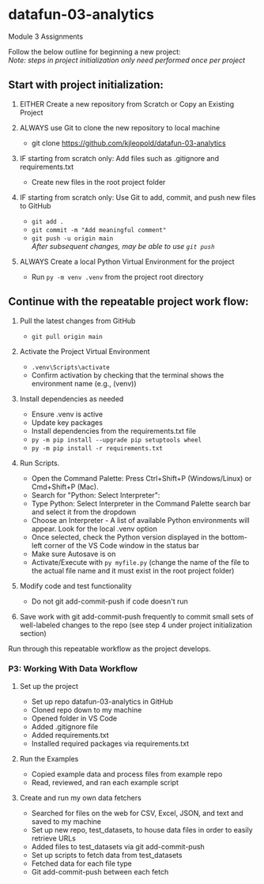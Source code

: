 # datafun-03-analytics
Module 3 Assignments

Follow the below outline for beginning a new project:  
*Note: steps in project initialization only need performed once per project*

## Start with project initialization:
1. EITHER Create a new repository from Scratch or Copy an Existing Project

2. ALWAYS use Git to clone the new repository to local machine
    * git clone https://github.com/kjleopold/datafun-03-analytics

3. IF starting from scratch only: Add files such as .gitignore and requirements.txt
    * Create new files in the root project folder

4. IF starting from scratch only: Use Git to add, commit, and push new files to GitHub
    * `git add .`
    * `git commit -m "Add meaningful comment"`
    * `git push -u origin main`  
    *After subsequent changes, may be able to use `git push`*

5. ALWAYS Create a local Python Virtual Environment for the project
    * Run `py -m venv .venv` from the project root directory

## Continue with the repeatable project work flow:
1. Pull the latest changes from GitHub
    * `git pull origin main`

2. Activate the Project Virtual Environment
    * `.venv\Scripts\activate`
    * Confirm activation by checking that the terminal shows the environment name (e.g.,  (venv))

3. Install dependencies as needed
    * Ensure .venv is active
    * Update key packages
    * Install dependencies from the requirements.txt file
    * `py -m pip install --upgrade pip setuptools wheel`
    * `py -m pip install -r requirements.txt`

4. Run Scripts.
    * Open the Command Palette: Press Ctrl+Shift+P (Windows/Linux) or Cmd+Shift+P (Mac).
    * Search for "Python: Select Interpreter":
    * Type Python: Select Interpreter in the Command Palette search bar and select it from the dropdown
    * Choose an Interpreter - A list of available Python environments will appear. Look for the local .venv option
    * Once selected, check the Python version displayed in the bottom-left corner of the VS Code window in the status bar
    * Make sure Autosave is on
    * Activate/Execute with `py myfile.py` (change the name of the file to the actual file name and it must exist in the root project folder)

5. Modify code and test functionality
    * Do not git add-commit-push if code doesn't run

6. Save work with git add-commit-push frequently to commit small sets of well-labeled changes to the repo (see step 4 under project initialization section)

Run through this repeatable workflow as the project develops. 

### P3: Working With Data Workflow
1. Set up the project
    * Set up repo datafun-03-analytics in GitHub
    * Cloned repo down to my machine
    * Opened folder in VS Code
    * Added .gitignore file
    * Added requirements.txt
    * Installed required packages via requirements.txt

2. Run the Examples
    * Copied example data and process files from example repo
    * Read, reviewed, and ran each example script

3. Create and run my own data fetchers
    * Searched for files on the web for CSV, Excel, JSON, and text and saved to my machine
    * Set up new repo, test_datasets, to house data files in order to easily retrieve URLs
    * Added files to test_datasets via git add-commit-push
    * Set up scripts to fetch data from test_datasets
    * Fetched data for each file type
    * Git add-commit-push between each fetch

